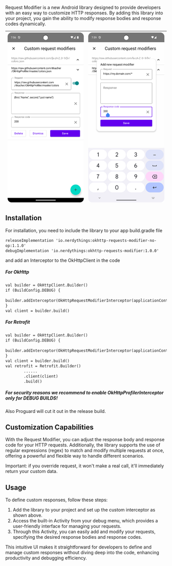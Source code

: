 Request Modifier is a new Android library designed to provide developers with an easy way to
customize HTTP responses.
By adding this library into your project, you gain the ability to modify response bodies and
response codes dynamically.

| <img src="https://github.com/itkacher/OkHttpProfiler/blob/master/request_modifiers_activity.png?raw=true" width=250> | <img src="https://github.com/itkacher/OkHttpProfiler/blob/master/request_modifiers_add_new_modifier.png?raw=true" width=250> |
|----------------------------------------------------------------------------------------------------------------------|------------------------------------------------------------------------------------------------------------------------------|

## Installation

For installation, you need to include the library to your app build.gradle file

    releaseImplementation 'io.nerdythings:okhttp-requests-modifier-no-op:1.1.0'
    debugImplementation 'io.nerdythings:okhttp-requests-modifier:1.0.0'

and add an Interceptor to the OkHttpClient in the code

##### For OkHttp

    val builder = OkHttpClient.Builder()
    if (BuildConfig.DEBUG) {
        builder.addInterceptor(OkHttpRequestModifierInterceptor(applicationContext))
    }    
    val client = builder.build()

##### For Retrofit

    val builder = OkHttpClient.Builder()
    if (BuildConfig.DEBUG) {
        builder.addInterceptor(OkHttpRequestModifierInterceptor(applicationContext))
    }    
    val client = builder.build()
    val retrofit = Retrofit.Builder()
            ......
            .client(client)
            .build()

##### For security reasons we recommend to enable OkHttpProfilerInterceptor only for DEBUG BUILDS!

Also Proguard will cut it out in the release build.

## Customization Capabilities

With the Request Modifier, you can adjust the response body and response code for your HTTP
requests.
Additionally, the library supports the use of regular expressions (regex) to match and modify
multiple requests at once, offering a powerful and flexible way to handle different scenarios.

Important: if you override request, it won't make a real call, it'll immediately return your custom
data.

## Usage

To define custom responses, follow these steps:

1. Add the library to your project and set up the custom interceptor as shown above.
2. Access the built-in Activity from your debug menu, which provides a user-friendly interface for
   managing your requests.
3. Through this Activity, you can easily add and modify your requests, specifying the desired
   response bodies and response codes.

This intuitive UI makes it straightforward for developers to define and manage custom responses
without diving deep into the code, enhancing productivity and debugging efficiency.

